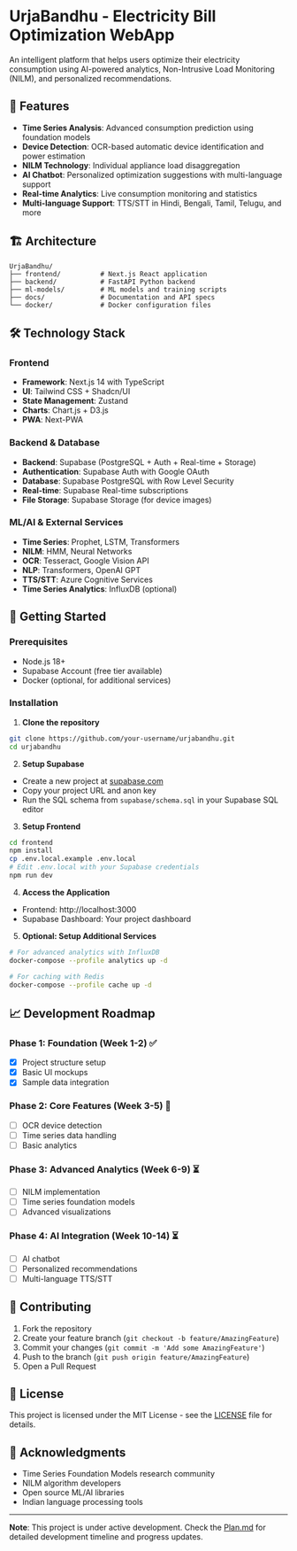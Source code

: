 # UrjaBandhu - Electricity Bill Optimization WebApp

An intelligent platform that helps users optimize their electricity consumption using AI-powered analytics, Non-Intrusive Load Monitoring (NILM), and personalized recommendations.

## 🚀 Features

- **Time Series Analysis**: Advanced consumption prediction using foundation models
- **Device Detection**: OCR-based automatic device identification and power estimation
- **NILM Technology**: Individual appliance load disaggregation
- **AI Chatbot**: Personalized optimization suggestions with multi-language support
- **Real-time Analytics**: Live consumption monitoring and statistics
- **Multi-language Support**: TTS/STT in Hindi, Bengali, Tamil, Telugu, and more

## 🏗️ Architecture

```
UrjaBandhu/
├── frontend/          # Next.js React application
├── backend/           # FastAPI Python backend
├── ml-models/         # ML models and training scripts
├── docs/              # Documentation and API specs
└── docker/            # Docker configuration files
```

## 🛠️ Technology Stack

### Frontend
- **Framework**: Next.js 14 with TypeScript
- **UI**: Tailwind CSS + Shadcn/UI
- **State Management**: Zustand
- **Charts**: Chart.js + D3.js
- **PWA**: Next-PWA

### Backend & Database
- **Backend**: Supabase (PostgreSQL + Auth + Real-time + Storage)
- **Authentication**: Supabase Auth with Google OAuth
- **Database**: Supabase PostgreSQL with Row Level Security
- **Real-time**: Supabase Real-time subscriptions
- **File Storage**: Supabase Storage (for device images)

### ML/AI & External Services
- **Time Series**: Prophet, LSTM, Transformers
- **NILM**: HMM, Neural Networks
- **OCR**: Tesseract, Google Vision API
- **NLP**: Transformers, OpenAI GPT
- **TTS/STT**: Azure Cognitive Services
- **Time Series Analytics**: InfluxDB (optional)

## 🚀 Getting Started

### Prerequisites

- Node.js 18+
- Supabase Account (free tier available)
- Docker (optional, for additional services)

### Installation

1. **Clone the repository**

```bash
git clone https://github.com/your-username/urjabandhu.git
cd urjabandhu
```

2. **Setup Supabase**

- Create a new project at [supabase.com](https://supabase.com)
- Copy your project URL and anon key
- Run the SQL schema from `supabase/schema.sql` in your Supabase SQL editor

3. **Setup Frontend**

```bash
cd frontend
npm install
cp .env.local.example .env.local
# Edit .env.local with your Supabase credentials
npm run dev
```

4. **Access the Application**

- Frontend: http://localhost:3000
- Supabase Dashboard: Your project dashboard

5. **Optional: Setup Additional Services**

```bash
# For advanced analytics with InfluxDB
docker-compose --profile analytics up -d

# For caching with Redis
docker-compose --profile cache up -d
```

## 📈 Development Roadmap

### Phase 1: Foundation (Week 1-2) ✅
- [x] Project structure setup
- [x] Basic UI mockups
- [x] Sample data integration

### Phase 2: Core Features (Week 3-5) 🚧
- [ ] OCR device detection
- [ ] Time series data handling
- [ ] Basic analytics

### Phase 3: Advanced Analytics (Week 6-9) ⏳
- [ ] NILM implementation
- [ ] Time series foundation models
- [ ] Advanced visualizations

### Phase 4: AI Integration (Week 10-14) ⏳
- [ ] AI chatbot
- [ ] Personalized recommendations
- [ ] Multi-language TTS/STT

## 🤝 Contributing

1. Fork the repository
2. Create your feature branch (`git checkout -b feature/AmazingFeature`)
3. Commit your changes (`git commit -m 'Add some AmazingFeature'`)
4. Push to the branch (`git push origin feature/AmazingFeature`)
5. Open a Pull Request

## 📝 License

This project is licensed under the MIT License - see the [LICENSE](LICENSE) file for details.

## 🙏 Acknowledgments

- Time Series Foundation Models research community
- NILM algorithm developers
- Open source ML/AI libraries
- Indian language processing tools

---

**Note**: This project is under active development. Check the [Plan.md](Plan.md) for detailed development timeline and progress updates.
